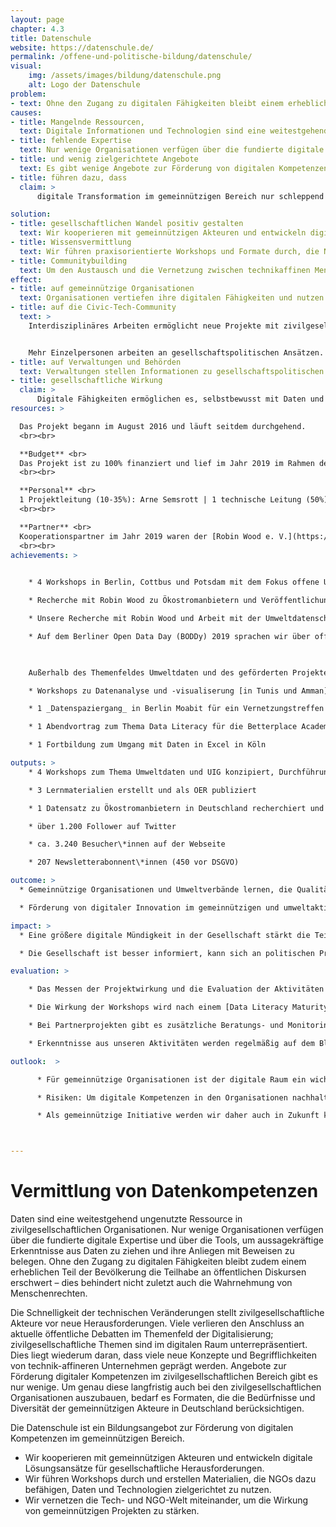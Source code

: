 ```yaml
---
layout: page
chapter: 4.3
title: Datenschule
website: https://datenschule.de/
permalink: /offene-und-politische-bildung/datenschule/
visual:
    img: /assets/images/bildung/datenschule.png
    alt: Logo der Datenschule
problem:
- text: Ohne den Zugang zu digitalen Fähigkeiten bleibt einem erheblichen Teil der Bevölkerung die Teilhabe an öffentlichen Diskursen erschwert – dies verhindert nicht zuletzt auch die Wahrnehmung von Menschenrechten.
causes:
- title: Mangelnde Ressourcen,
  text: Digitale Informationen und Technologien sind eine weitestgehend ungenutzte Ressource in zivilgesellschaftlichen Organisationen.
- title: fehlende Expertise
  text: Nur wenige Organisationen verfügen über die fundierte digitale Expertise und die Tools, um aussagekräftige Erkenntnisse aus Daten zu ziehen und ihre Anliegen mit Beweisen zu belegen.
- title: und wenig zielgerichtete Angebote
  text: Es gibt wenige Angebote zur Förderung von digitalen Kompetenzen bei Erwachsenen im gemeinnützigen Bereich, die die Diversität und Organisationsstrukturen berücksichtigen.
- title: führen dazu, dass
  claim: >
      digitale Transformation im gemeinnützigen Bereich nur schleppend stattfindet. Zivilgesellschaftliche Organisationen können die Potenziale der Digitalisierung nicht ausreichend nutzen und sind mit den neuen Veränderungsprozessen oft überfordert.

solution:
- title: gesellschaftlichen Wandel positiv gestalten
  text: Wir kooperieren mit gemeinnützigen Akteuren und entwickeln digitale Lösungsansätze und Tools für gesellschaftliche Herausforderungen. Damit möchten wir Debatten anstoßen und neue Narrative für bestehende Herausforderungen schaffen.
- title: Wissensvermittlung
  text: Wir führen praxisorientierte Workshops und Formate durch, die NGOs dazu befähigen, Daten und Technologien zielgerichtet zu nutzen. Erkenntnisse aus den Projekten, Lernmaterialien und Best Practices werden frei zur Verfügung gestellt.
- title: Communitybuilding
  text: Um den Austausch und die Vernetzung zwischen technikaffinen Menschen und gesellschaftspolitischen Organisationen zu fördern, organisieren wir Veranstaltungen und setzen mit Partnern sowie unserer Community verschiedene Projekte um.
effect:
- title: auf gemeinnützige Organisationen
  text: Organisationen vertiefen ihre digitalen Fähigkeiten und nutzen digitale Informationen und Tools selbstbewusst bei der Planung und Umsetzung ihrer Projekte und Anliegen.
- title: auf die Civic-Tech-Community
  text: >
    Interdisziplinäres Arbeiten ermöglicht neue Projekte mit zivilgesellschaftlichen Fragestellungen und Themen.


    Mehr Einzelpersonen arbeiten an gesellschaftspolitischen Ansätzen.
- title: auf Verwaltungen und Behörden
  text: Verwaltungen stellen Informationen zu gesellschaftspolitischen Themen besser aufbereitet zur Verfügung und fördern damit Transparenz und Rechenschaftspflicht.
- title: gesellschaftliche Wirkung
  claim: >
      Digitale Fähigkeiten ermöglichen es, selbstbewusst mit Daten und Technologien umzugehen. Durch den mündigen und reflektierten Umgang mit Daten und Technologien werden öffentliche Debatten informierter und faktenbasiert geführt. Digitale Fähigkeiten stärken die Mitsprache und Teilhabe der Gesellschaft an politischen Entscheidungen und damit die politischen Partizipation insgesamt.
resources: >

  Das Projekt begann im August 2016 und läuft seitdem durchgehend.
  <br><br>

  **Budget** <br>
  Das Projekt ist zu 100% finanziert und lief im Jahr 2019 im Rahmen der Verbändeförderung des Bundesumweltministeriums und des Umweltbundesamtes unter dem Namen Umweltdatenschule. Das Budget für 2019 betrug 82.505,91 € inkl. einem Eigenanteil von 10%.
  <br><br>

  **Personal** <br>
  1 Projektleitung (10-35%): Arne Semsrott | 1 technische Leitung (50%): Lisa Passing |  1 Workshopkonzeption (70%): Lydia Böttcher/Maximilian Voigt | 1 Kommunikationsstelle (60-80%): Jasmin Helm/Maximiian Voigt
  <br><br>

  **Partner** <br>
  Kooperationspartner im Jahr 2019 waren der [Robin Wood e. V.](https://www.robinwood.de/) zum Thema Ökostrom in Deutschland sowie [FragDenStaat](../../open-government/fragdenstaat/) zum Schwerpunkt Umweltinformationsgesetz (UIG).
  <br><br>
achievements: >
    

    * 4 Workshops in Berlin, Cottbus und Potsdam mit dem Fokus offene Umweltdaten

    * Recherche mit Robin Wood zu Ökostromanbietern und Veröffentlichung des [Ökostromreport 2020](https://www.robinwood.de/oekostromreport)

    * Unsere Recherche mit Robin Wood und Arbeit mit der Umweltdatenschule stellten wir auf dem [36. Chaos Communication Congress in Leipzig](https://media.ccc.de/v/36c3-10682-das_bits_baume-sporangium#t=1612) und auf dem Hackathon der Naturfreunde Jugend in Berlin vor.

    * Auf dem Berliner Open Data Day (BODDy) 2019 sprachen wir über offene Umweltdaten.


   
    Außerhalb des Themenfeldes Umweltdaten und des geförderten Projektes fanden weitere Datenschule-Workshops statt:

    * Workshops zu Datenanalyse und -visualiserung [in Tunis und Amman](https://datenschule.de/blog/2020/02/Die-Datenschule-auf-Tour/) in Zusammenarbeit mit Global Project Partners e. V. und dem Digital Arabia Network

    * 1 _Datenspaziergang_ in Berlin Moabit für ein Vernetzungstreffen der Grünen

    * 1 Abendvortrag zum Thema Data Literacy für die Betterplace Academy 

    * 1 Fortbildung zum Umgang mit Daten in Excel in Köln

outputs: >
    * 4 Workshops zum Thema Umweltdaten und UIG konzipiert, Durchführung 8x

    * 3 Lernmaterialien erstellt und als OER publiziert

    * 1 Datensatz zu Ökostromanbietern in Deutschland recherchiert und als Open Data veröffentlicht

    * über 1.200 Follower auf Twitter

    * ca. 3.240 Besucher\*innen auf der Webseite

    * 207 Newsletterabonnent\*innen (450 vor DSGVO) 

outcome: >
  * Gemeinnützige Organisationen und Umweltverbände lernen, die Qualität von (ihren) Daten zu bewerten und zu verbessern. Sie nutzen digitale Methoden, Werkzeuge und Informationen zielgerichtet im Arbeitsalltag und beteiligen sich als Impulsgeber*innen an öffentlichen gesellschaftspolitischen Debatten.

  * Förderung von digitaler Innovation im gemeinnützigen und umweltaktivistischen Bereich

impact: >
  * Eine größere digitale Mündigkeit in der Gesellschaft stärkt die Teilhabe an gesellschaftspolitischen Fragestellungen und macht soziale Innovation möglich.

  * Die Gesellschaft ist besser informiert, kann sich an politischen Prozessen und Entscheidungen besser beteiligen. Dies stärkt die Demokratie.

evaluation: >

    * Das Messen der Projektwirkung und die Evaluation der Aktivitäten erfolgen nach zuvor festgelegten Qualitätsindikatoren.

    * Die Wirkung der Workshops wird nach einem [Data Literacy Maturity Modell](https://datenschule.de/files/workshops/DataLiteracy-MaturityModel-Datenschule.pdf) evaluiert (und bei z. B. Workshops eingesetzt).

    * Bei Partnerprojekten gibt es zusätzliche Beratungs- und Monitoringinstanzen mit externen Expert\*innen (Roundtables und Stakeholder-Dialoge, Interviews, Feedback-Runden).

    * Erkenntnisse aus unseren Aktivitäten werden regelmäßig auf dem Blog der Datenschule und der Referenzen-Seite zugänglich gemacht.

outlook:  >

      * Für gemeinnützige Organisationen ist der digitale Raum ein wichtiger Interaktionsort, den sie stärker mitdenken wollen. Das Angebot der Datenschule möchten wir zukünftig skalieren, um den Bedürfnissen der sozialen Organisationen flächendeckender zu begegnen.

      * Risiken: Um digitale Kompetenzen in den Organisationen nachhaltig zu stärken, bedarf es besserer Strukturen zur Förderung der praktischen Auseinandersetzung mit der Digitalisierung. 

      * Als gemeinnützige Initiative werden wir daher auch in Zukunft kostenlose Workshops und Lernformate anbieten, um die Beteiligung vieler Initiativen mit knappen Ressourcen zu ermöglichen. Dieser Hürde wird zudem versucht, durch das Aufbereiten aller notwendigen Inhalte und Konzepte und durch das Bereitstellen der Lernmaterialien unter freier Lizenz entgegenzuwirken. Workshopkonzepte sind zur Nachnutzung mit detaillierten Erläuterungen aufbereitet und können personenunabhängig umgesetzt werden.



---
```



# Vermittlung von Datenkompetenzen

Daten sind eine weitestgehend ungenutzte Ressource in zivilgesellschaftlichen Organisationen. Nur wenige Organisationen verfügen über die fundierte digitale Expertise und über die Tools, um aussagekräftige Erkenntnisse aus Daten zu ziehen und ihre Anliegen mit Beweisen zu belegen. Ohne den Zugang zu digitalen Fähigkeiten bleibt zudem einem erheblichen Teil der Bevölkerung die Teilhabe an öffentlichen Diskursen erschwert – dies behindert nicht zuletzt auch die Wahrnehmung von Menschenrechten.

Die Schnelligkeit der technischen Veränderungen stellt zivilgesellschaftliche Akteure vor neue Herausforderungen. Viele verlieren den Anschluss an aktuelle öffentliche Debatten im Themenfeld der Digitalisierung; zivilgesellschaftliche Themen sind im digitalen Raum unterrepräsentiert. Dies liegt wiederum daran, dass viele neue Konzepte und Begrifflichkeiten von technik-affineren Unternehmen geprägt werden. Angebote zur Förderung digitaler Kompetenzen im zivilgesellschaftlichen Bereich gibt es nur wenige. Um genau diese langfristig auch bei den zivilgesellschaftlichen Organisationen auszubauen, bedarf es Formaten, die die Bedürfnisse und Diversität der gemeinnützigen Akteure in Deutschland berücksichtigen.

Die Datenschule ist ein Bildungsangebot zur Förderung von digitalen Kompetenzen im gemeinnützigen Bereich.

* Wir kooperieren mit gemeinnützigen Akteuren und entwickeln digitale Lösungsansätze für gesellschaftliche Herausforderungen.
* Wir führen Workshops durch und erstellen Materialien, die NGOs dazu befähigen, Daten und Technologien zielgerichtet zu nutzen.
* Wir vernetzen die Tech- und NGO-Welt miteinander, um die Wirkung von gemeinnützigen Projekten zu stärken.
